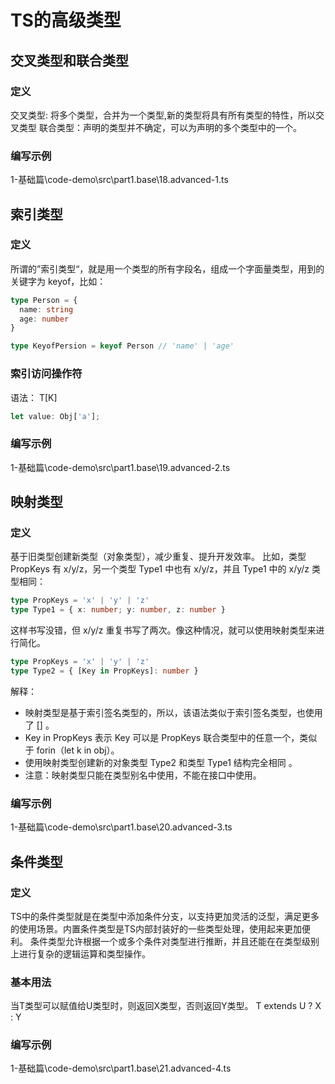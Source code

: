 # TS的高级类型

## 交叉类型和联合类型
### 定义
交叉类型: 将多个类型，合并为一个类型,新的类型将具有所有类型的特性，所以交叉类型
联合类型：声明的类型并不确定，可以为声明的多个类型中的一个。

### 编写示例
1-基础篇\code-demo\src\part1.base\18.advanced-1.ts


## 索引类型
### 定义
所谓的”索引类型“，就是用一个类型的所有字段名，组成一个字面量类型，用到的关键字为 keyof，比如：
```typescript
type Person = {
  name: string
  age: number
}

type KeyofPersion = keyof Person // 'name' | 'age'
```
### 索引访问操作符
语法： T[K]
```typescript
let value: Obj['a'];
```

### 编写示例
1-基础篇\code-demo\src\part1.base\19.advanced-2.ts


## 映射类型
### 定义
基于旧类型创建新类型（对象类型），减少重复、提升开发效率。
比如，类型 PropKeys 有 x/y/z，另一个类型 Type1 中也有 x/y/z，并且 Type1 中的 x/y/z 类型相同：
```typescript
type PropKeys = 'x' | 'y' | 'z'
type Type1 = { x: number; y: number, z: number }
```
这样书写没错，但 x/y/z 重复书写了两次。像这种情况，就可以使用映射类型来进行简化。
```typescript
type PropKeys = 'x' | 'y' | 'z'
type Type2 = { [Key in PropKeys]: number }
```
解释：
- 映射类型是基于索引签名类型的，所以，该语法类似于索引签名类型，也使用了 [] 。
- Key in PropKeys 表示 Key 可以是 PropKeys 联合类型中的任意一个，类似于 forin（let k in obj）。
- 使用映射类型创建新的对象类型 Type2 和类型 Type1 结构完全相同 。
- 注意：映射类型只能在类型别名中使用，不能在接口中使用。

### 编写示例
1-基础篇\code-demo\src\part1.base\20.advanced-3.ts


## 条件类型
### 定义
TS中的条件类型就是在类型中添加条件分支，以支持更加灵活的泛型，满足更多的使用场景。内置条件类型是TS内部封装好的一些类型处理，使用起来更加便利。
条件类型允许根据一个或多个条件对类型进行推断，并且还能在在类型级别上进行复杂的逻辑运算和类型操作。

### 基本用法
当T类型可以赋值给U类型时，则返回X类型，否则返回Y类型。
T extends U ? X : Y


### 编写示例
1-基础篇\code-demo\src\part1.base\21.advanced-4.ts
